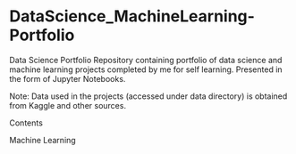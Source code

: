 # DataScience_MachineLearning-Portfolio

Data Science Portfolio
Repository containing portfolio of data science and machine learning projects completed by me for self learning. Presented in the form of Jupyter Notebooks.

Note: Data used in the projects (accessed under data directory) is obtained from Kaggle and other sources.

Contents

Machine Learning
